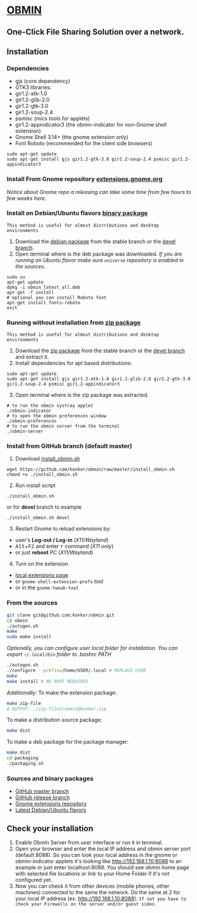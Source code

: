 # [OBMIN](https://extensions.gnome.org/extension/1254/obmin/)
**One-Click** File Sharing Solution over a network.
-----

## Installation
### Dependencies
* gjs (core dependency)
* GTK3 libraries:
 * gir1.2-atk-1.0
 * gir1.2-glib-2.0
 * gir1.2-gtk-3.0
 * gir1.2-soup-2.4
* psmisc (mics tools for applets)
* gir1.2-appindicator3 (the obmin-indicator for non-Gnome shell extension)
* Gnome Shell 3.14+ (the gnome extension only)
* Font Roboto (recommended for the client side browsers)

```
sudo apt-get update
sudo apt-get install gjs gir1.2-gtk-3.0 gir1.2-soup-2.4 psmisc gir1.2-appindicator3
```

### Install From Gnome repository [extensions.gnome.org](https://extensions.gnome.org/extension/1254/obmin/)
_Notice about Gnome repo a releasing can take some time from few hours to few weeks here._

### Install on Debian/Ubuntu flavors [binary package](#sources-and-binary-packages)
`This method is useful for almost distributions and desktop environments`
1. Download the [debian package](https://github.com/konkor/obmin/raw/master/releases/obmin_latest_all.deb) from the stable branch or the [devel branch](https://github.com/konkor/obmin/raw/devel/releases/obmin_latest_all.deb).
2. Open terminal where is the deb package was downloaded. _If you are running an Ubuntu flavor make sure `universe` repository is enabled in the sources._
```
sudo su
apt-get update
dpkg -i obmin_latest_all.deb
apt-get -f install
# optional you can install Roboto font
apt-get install fonts-roboto
exit
```

### Running without installation from [zip package](#sources-and-binary-packages)
`This method is useful for almost distributions and desktop environments`
1. Download the [zip package](https://github.com/konkor/obmin/raw/master/releases/obmin@konkor.zip) from the stable branch or the [devel branch](https://github.com/konkor/obmin/raw/devel/releases/obmin@konkor.zip) and extract it.
2. Install dependencies for apt based distributions:
```
sudo apt-get update
sudo apt-get install gjs gir1.2-atk-1.0 gir1.2-glib-2.0 gir1.2-gtk-3.0 gir1.2-soup-2.4 psmisc gir1.2-appindicator3
```
3. Open terminal where is the zip package was extracted.
```
# to run the obmin systray applet
./obmin-indicator
# to open the obmin preferences window
./obmin-preferences
# to run the obmin server from the terminal
./obmin-server
```
### Install from GitHub branch (default master)
1. Download [install_obmin.sh](https://github.com/konkor/obmin/raw/master/install_obmin.sh)
```
wget https://github.com/konkor/obmin/raw/master/install_obmin.sh
chmod +x ./install_obmin.sh
```
2. Run install script
```
./install_obmin.sh
```
or for **devel** branch to example
```
./install_obmin.sh devel
```
3. Restart Gnome to reload extensions by:
 * user's **Log-out / Log-in** (_X11/Wayland_)
 * <kbd>Alt</kbd>+<kbd>F2</kbd> and enter <kbd>r</kbd> command (_X11 only_)
 * or just **reboot** PC (_X11/Wayland_)
4. Turn on the extension
 * [local extensions page](https://extensions.gnome.org/local/)
 * or `gnome-shell-extension-prefs` tool
 * or in the `gnome-tweak-tool`

### From the sources
```sh
git clone git@github.com:konkor/obmin.git
cd obmin
./autogen.sh
make
sudo make install
```

_Optionally, you can configure user local folder for installation. You can export `~/.local/bin` folder to .bashrc PATH_
```sh
./autogen.sh
./configure --prefix=/home/USER/.local # REPLACE USER
make
make install # NO ROOT REQUIRED
```

_Additionally:_
To make the extension package:
```sh
make zip-file
# OUTPUT: ./zip-files/obmin@konkor.zip
```

To make a distribution source package:
```sh
make dist
```

To make a deb package for the package manager:
```sh
make dist
cd packaging
./packaging.sh
```

### Sources and binary packages
* [GitHub master branch](https://github.com/konkor/obmin/archive/master.zip)
* [GitHub release branch](https://github.com/konkor/obmin/archive/release.zip)
* [Gnome extensions repository](https://extensions.gnome.org/extension/1254/obmin/)
* [Latest Debian/Ubuntu flavors](https://github.com/konkor/obmin/raw/devel/releases/obmin_latest_all.deb)

## Check your installation
1. Enable Obmin Server from user interface or run it in terminal.
2. Open your browser and enter the local IP address and obmin server port (default 8088). So you can look your local address in the gnome or obmin-indicator applets it's looking like http://192.168.1.10:8088 to an example or just enter localhost:8088. You should see obmin home page with selected file locations or link to your Home Folder if it's not configured yet.
3. Now you can check it from other devices (mobile phones, other machines) connected to the same the network. Do the same at 2 for your local IP address (ex. http://192.168.1.10:8088). `If not you have to check your Firewalls on the server and/or guest sides.`
